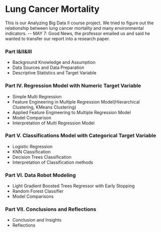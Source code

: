 # Lung Cancer Mortality
This is our Analyzing Big Data II course project. We tried to figure out the relationship between lung cancer mortality and many environmental indicators.
-- MAY 7: Good News, the professor emailed us and said he wanted to transfer our report into a research paper.

### Part I&II&III
- Background Knowledge and Assumption
- Data Sources and Data Preparation
- Descriptive Statistics and Target Variable


### Part IV. Regression Model with Numeric Target Variable
- Simple Multi Regression
- Feature Engineering in Multiple Regression Model(Hierarchical Clustering, KMeans Clustering)
- Applied Feature Engineering to Multiple Regression Model
- Model Comparison
- Interpretation of Multi Regression Model

### Part V. Classifications Model with Categorical Target Variable
- Logistic Regression
- KNN Classification
- Decision Trees Classification
- Interpretation of Classification methods

### Part VI. Data Robot Modeling
- Light Gradient Boosted Trees Regressor with Early Stopping
- Random Forest Classifier
- Model Comparisons

### Part VII. Conclusions and Reflections
- Conclusion and Insights
- Reflections	
